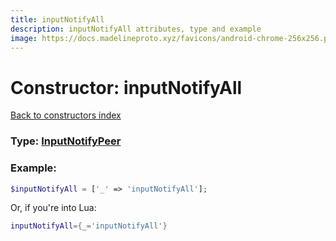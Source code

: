 ```yaml
---
title: inputNotifyAll
description: inputNotifyAll attributes, type and example
image: https://docs.madelineproto.xyz/favicons/android-chrome-256x256.png
---
```

# Constructor: inputNotifyAll  
[Back to constructors index](index.md)






### Type: [InputNotifyPeer](../types/InputNotifyPeer.md)


### Example:

```php
$inputNotifyAll = ['_' => 'inputNotifyAll'];
```  


Or, if you're into Lua:

```lua
inputNotifyAll={_='inputNotifyAll'}

```



